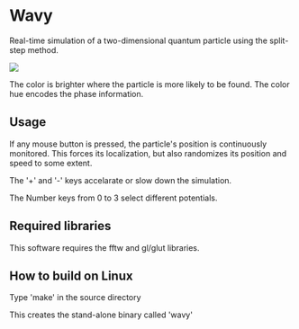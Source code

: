 Wavy
====

Real-time simulation of a two-dimensional quantum particle using the split-step method. 

<img src="http://dl.dropbox.com/u/10480705/wavy_screenshot1.jpg">

The color is brighter where the particle is more likely to be found. The color hue encodes the phase information. 


Usage
-----

If any mouse button is pressed, the particle's position is continuously monitored. This forces its localization, but also randomizes its position and speed to some extent. 

The '+' and '-' keys accelarate or slow down the simulation.

The Number keys from 0 to 3 select different potentials.


Required libraries
------------------

This software requires the fftw and gl/glut libraries.


How to build on Linux
---------------------

Type 'make' in the source directory

This creates the stand-alone binary called 'wavy'

